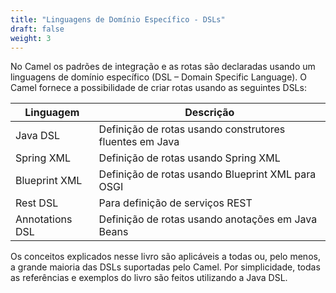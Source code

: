 ```yaml
---
title: "Linguagens de Domínio Específico - DSLs"
draft: false
weight: 3
---
```


No Camel os padrões de integração e as rotas são declaradas usando um linguagens de domínio específico (DSL – Domain Specific Language). O Camel fornece a possibilidade de criar rotas usando as seguintes DSLs:

| Linguagem | Descrição |
|-----------|-----------|
| Java DSL | Definição de rotas usando construtores fluentes em Java |
| Spring XML | Definição de rotas usando Spring XML |
| Blueprint XML | Definição de rotas usando Blueprint XML para OSGI |
| Rest DSL | Para definição de serviços REST |
| Annotations DSL | Definição de rotas usando anotações em Java Beans |

Os conceitos explicados nesse livro são aplicáveis a todas ou, pelo menos, a grande maioria das DSLs suportadas pelo Camel. Por simplicidade, todas as referências e exemplos do livro são feitos utilizando a Java DSL.
